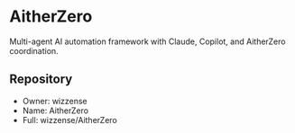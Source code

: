 # AitherZero

Multi-agent AI automation framework with Claude, Copilot, and AitherZero coordination.

## Repository

- Owner: wizzense
- Name: AitherZero
- Full: wizzense/AitherZero
